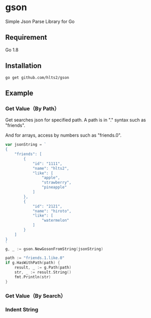 # gson
Simple Json Parse Library for Go

## Requirement
Go 1.8

## Installation
```shell
go get github.com/hlts2/gson
```
## Example

### Get Value（By Path）
Get searches json for specified path. A path is in "." syntax such as "friends".

And for arrays, access by numbers such as "friends.0".

```go
var jsonString = `
{
    "friends": [
        {
            "id": "1111",
            "name": "hlts2",
            "like": [
                "apple",
                "strawberry",
                "pineapple"
            ]
        },
        {
            "id": "2121",
            "name": "hiroto",
            "like": [
                "watermelon"
            ]
        }
    ]
}
`
g, _ := gson.NewGosonFromString(jsonString)

path := "friends.1.like.0"
if g.HasWithPath(path) {
    result, _ := g.Path(path)
    str, _ := result.String()
    fmt.Println(str)
}
```

### Get Value（By Search）

### Indent String
